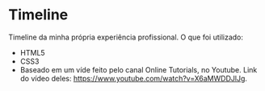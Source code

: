 # Timeline
Timeline da minha própria experiência profissional.
O que foi utilizado:
- HTML5
- CSS3
 - Baseado em um víde feito pelo canal Online Tutorials, no Youtube. Link do vídeo deles: https://www.youtube.com/watch?v=X6aMWDDJlJg.
